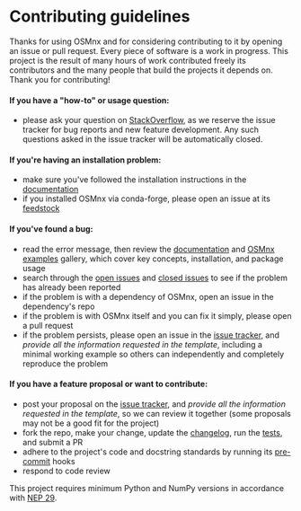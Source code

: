 # Contributing guidelines

Thanks for using OSMnx and for considering contributing to it by opening an issue or pull request. Every piece of software is a work in progress. This project is the result of many hours of work contributed freely its contributors and the many people that build the projects it depends on. Thank you for contributing!

#### If you have a "how-to" or usage question:

- please ask your question on [StackOverflow](https://stackoverflow.com/search?q=osmnx), as we reserve the issue tracker for bug reports and new feature development. Any such questions asked in the issue tracker will be automatically closed.

#### If you're having an installation problem:

- make sure you've followed the installation instructions in the [documentation](https://osmnx.readthedocs.io/)
- if you installed OSMnx via conda-forge, please open an issue at its [feedstock](https://github.com/conda-forge/osmnx-feedstock/issues)

#### If you've found a bug:

- read the error message, then review the [documentation](https://osmnx.readthedocs.io/) and [OSMnx examples](https://github.com/gboeing/osmnx-examples) gallery, which cover key concepts, installation, and package usage
- search through the [open issues](https://github.com/gboeing/osmnx/issues?q=is%3Aopen+is%3Aissue) and [closed issues](https://github.com/gboeing/osmnx/issues?q=is%3Aissue+is%3Aclosed) to see if the problem has already been reported
- if the problem is with a dependency of OSMnx, open an issue in the dependency's repo
- if the problem is with OSMnx itself and you can fix it simply, please open a pull request
- if the problem persists, please open an issue in the [issue tracker](https://github.com/gboeing/osmnx/issues), and _provide all the information requested in the template_, including a minimal working example so others can independently and completely reproduce the problem

#### If you have a feature proposal or want to contribute:

- post your proposal on the [issue tracker](https://github.com/gboeing/osmnx/issues), and _provide all the information requested in the template_, so we can review it together (some proposals may not be a good fit for the project)
- fork the repo, make your change, update the [changelog](./CHANGELOG.md), run the [tests](./tests), and submit a PR
- adhere to the project's code and docstring standards by running its [pre-commit](.pre-commit-config.yaml) hooks
- respond to code review

This project requires minimum Python and NumPy versions in accordance with [NEP 29](https://numpy.org/neps/nep-0029-deprecation_policy.html).
